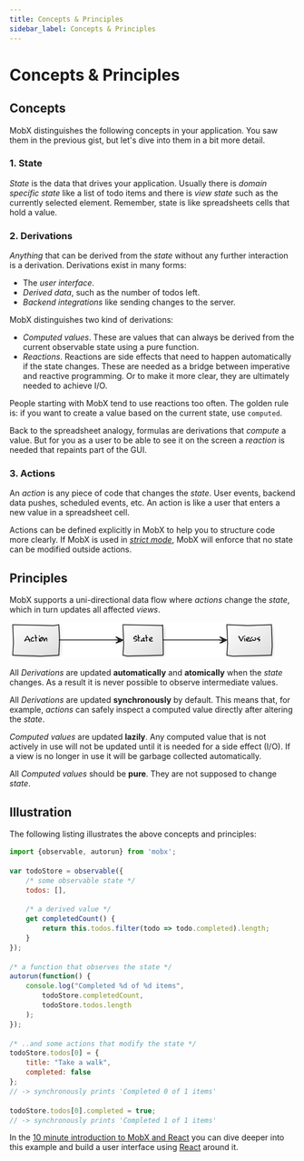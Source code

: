 ```yaml
---
title: Concepts & Principles
sidebar_label: Concepts & Principles
---
```


<div id='codefund'></div>

# Concepts & Principles

## Concepts

MobX distinguishes the following concepts in your application. You saw them in the previous gist, but let's dive into them in a bit more detail.

### 1. State

_State_ is the data that drives your application.
Usually there is _domain specific state_ like a list of todo items and there is _view state_ such as the currently selected element.
Remember, state is like spreadsheets cells that hold a value.

### 2. Derivations

_Anything_ that can be derived from the _state_ without any further interaction is a derivation.
Derivations exist in many forms:

* The _user interface_.
* _Derived data_, such as the number of todos left.
* _Backend integrations_ like sending changes to the server.

MobX distinguishes two kind of derivations:
* *Computed values*. These are values that can always be derived from the current observable state using a pure function.
* *Reactions*. Reactions are side effects that need to happen automatically if the state changes. These are needed as a bridge between imperative and reactive programming. Or to make it more clear, they are ultimately needed to achieve I/O.

People starting with MobX tend to use reactions too often.
The golden rule is: if you want to create a value based on the current state, use `computed`.

Back to the spreadsheet analogy, formulas are derivations that *compute* a value. But for you as a user to be able to see it on the screen a *reaction* is needed that repaints part of the GUI.

### 3. Actions

An _action_ is any piece of code that changes the _state_. User events, backend data pushes, scheduled events, etc.
An action is like a user that enters a new value in a spreadsheet cell.

Actions can be defined explicitly in MobX to help you to structure code more clearly.
If MobX is used in [*strict mode*](../refguide/api##-enforceactions-), MobX will enforce that no state can be modified outside actions.

## Principles

MobX supports a uni-directional data flow where _actions_ change the _state_, which in turn updates all affected _views_.

![Action, State, View](../assets/action-state-view.png)

All _Derivations_ are updated **automatically** and **atomically** when the _state_ changes. As a result it is never possible to observe intermediate values.

All _Derivations_ are updated **synchronously** by default. This means that, for example, _actions_ can safely inspect a computed value directly after altering the _state_.

_Computed values_ are updated **lazily**. Any computed value that is not actively in use will not be updated until it is needed for a side effect (I/O).
If a view is no longer in use it will be garbage collected automatically.

All _Computed values_ should be **pure**. They are not supposed to change _state_.

## Illustration

The following listing illustrates the above concepts and principles:

```javascript
import {observable, autorun} from 'mobx';

var todoStore = observable({
	/* some observable state */
	todos: [],

	/* a derived value */
	get completedCount() {
		return this.todos.filter(todo => todo.completed).length;
	}
});

/* a function that observes the state */
autorun(function() {
	console.log("Completed %d of %d items",
		todoStore.completedCount,
		todoStore.todos.length
	);
});

/* ..and some actions that modify the state */
todoStore.todos[0] = {
	title: "Take a walk",
	completed: false
};
// -> synchronously prints 'Completed 0 of 1 items'

todoStore.todos[0].completed = true;
// -> synchronously prints 'Completed 1 of 1 items'

```

In the [10 minute introduction to MobX and React](https://mobxjs.github.io/mobx/getting-started.html) you can dive deeper into this example and build a user interface using [React](https://facebook.github.io/react/) around it.
